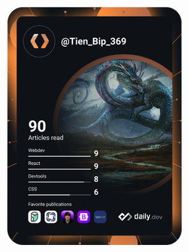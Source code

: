 <a href="https://app.daily.dev/Tien_Bip_369"><img src="https://github.com/FakeCode666/FakeCode666/blob/master/devcard.svg" width="400" alt="Tiến Bịp Prenium's Dev Card"/></a>
